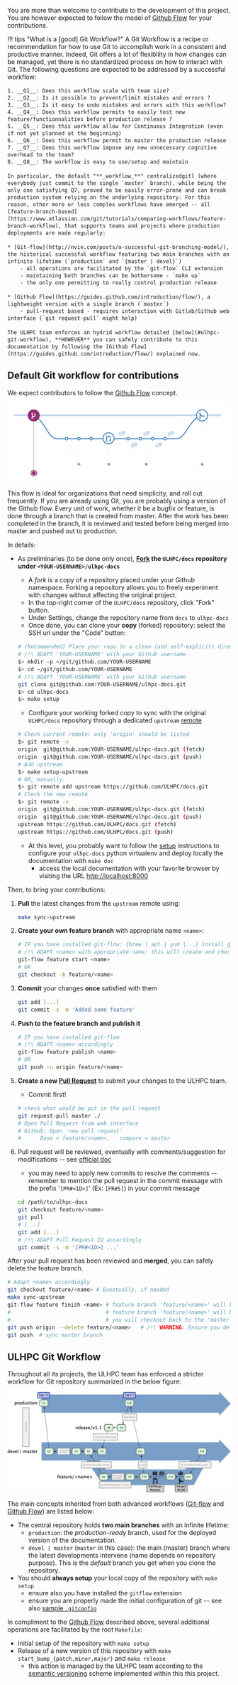 
You are more than welcome to contribute to the development of this project.
You are however expected to follow the model of [Github Flow](https://guides.github.com/introduction/flow/) for your contributions.

!!! tips "What is a [good] Git Workflow?"
    A Git Workflow is a recipe or recommendation for how to use Git to accomplish work in a consistent and productive manner. Indeed, Git offers a lot of flexibility in how changes can be managed, yet there is no standardized process on how to interact with Git. The following questions are expected to be addressed by a successful workflow:

    1. __Q1__: Does this workflow scale with team size?
    2. __Q2__: Is it possible to prevent/limit mistakes and errors ?
    3. __Q3__: Is it easy to undo mistakes and errors with this workflow?
    4. __Q4__: Does this workflow permits to easily test new feature/functionnalities before production release ?
    5. __Q5__: Does this workflow allow for Continuous Integration (even if not yet planned at the beginning)
    6. __Q6__: Does this workflow permit to master the production release
    7. __Q7__: Does this workflow impose any new unnecessary cognitive overhead to the team?
    8. __Q8__: The workflow is easy to use/setup and maintain

    In particular, the default "**_workflow_**" centralizedgitl (where everybody just commit to the single `master` branch), while being the only one satisfying Q7, proved to be easily error-prone and can break production system relying on the underlying repository. For this reason, other more or less complex workflows have emerged -- all [feature-branch-based](https://www.atlassian.com/git/tutorials/comparing-workflows/feature-branch-workflow), that supports teams and projects where production deployments are made regularly:

    * [Git-flow](http://nvie.com/posts/a-successful-git-branching-model/), the historical successful workflow featuring two main branches with an infinite lifetime (`production` and `{master | devel}`)
        - all operations are facilitated by the `git-flow` CLI extension
        - maintaining both branches can be bothersome - `make up`
        - the only one permitting to really control production release

    * [Github Flow](https://guides.github.com/introduction/flow/), a lightweight version with a single branch (`master`)
        - pull-request based - requires interaction with Gitlab/Github web interface (`git request-pull` might help)

    The ULHPC team enforces an hydrid workflow detailed [below](#ulhpc-git-workflow), **HOWEVER** you can safely contribute to this documentation by following the [Github Flow](https://guides.github.com/introduction/flow/) explained now.

## Default Git workflow for contributions

We expect contributors to follow the [Github Flow](https://guides.github.com/introduction/flow/) concept.

![](images/github_flow.png)

This flow is ideal for organizations that need simplicity, and roll out frequently. If you are already using Git, you are probably using a version of the Github flow. Every unit of work, whether it be a bugfix or feature, is done through a branch that is created from master. After the work has been completed in the branch, it is reviewed and tested before being merged into master and pushed out to production.

In details:

* As preliminaries (to be done only once),  __[Fork](https://docs.github.com/en/free-pro-team@latest/github/getting-started-with-github/fork-a-repo) the `ULHPC/docs` repository under `<YOUR-USERNAME>/ulhpc-docs`__
    - A _fork_ is a copy of a repository placed under your Github namespace. Forking a repository allows you to freely experiment with changes without affecting the original project.
    - In the top-right corner of the  `ULHPC/docs` repository, click "Fork" button.
    - Under Settings, change the repository name from `docs` to `ulhpc-docs`
    - Once done, you can clone your __copy__ (forked) repository: select the SSH url under the "Code" button:
    ```bash
    # (Recommended) Place your repo in a clean (and self-explicit) directory layout
    # /!\ ADAPT 'YOUR-USERNAME' with your Github username
    $> mkdir -p ~/git/github.com/YOUR-USERNAME
    $> cd ~/git/github.com/YOUR-USERNAME
    # /!\ ADAPT 'YOUR-USERNAME' with your Github username
    git clone git@github.com:YOUR-USERNAME/ulhpc-docs.git
    $> cd ulhpc-docs
    $> make setup
    ```
    - Configure your working forked copy to sync with the original `ULHPC/docs` repository through a dedicated `upstream` [remote](https://git-scm.com/docs/git-remote)
    ```bash
    # Check current remote: only 'origin' should be listed
    $> git remote -v
    origin  git@github.com:YOUR-USERNAME/ulhpc-docs.git (fetch)
    origin  git@github.com:YOUR-USERNAME/ulhpc-docs.git (push)
    # Add upstream
    $> make setup-upstream
    # OR, manually:
    $> git remote add upstream https://github.com/ULHPC/docs.git
    # Check the new remote
    $> git remote -v
    origin  git@github.com:YOUR-USERNAME/ulhpc-docs.git (fetch)
    origin  git@github.com:YOUR-USERNAME/ulhpc-docs.git (push)
    upstream https://github.com/ULHPC/docs.git (fetch)
    upstream https://github.com/ULHPC/docs.git (push)
    ```

    - At this level, you probably want to follow the [setup](../setup.md) instructions to configure your `ulhpc-docs` python virtualenv and deploy locally the documentation with `make doc`
        * access the local documentation with your favorite browser by visiting the URL <http://localhost:8000>

Then, to bring your contributions:

1. __Pull__ the latest changes from the `upstream` remote using:
   ```bash
   make sync-upstream
   ```
2. __Create your own feature branch__ with appropriate name `<name>`:
   ```bash
   # IF you have installed git-flow: {brew | apt | yum |...} install gitflow git-flow
   # /!\ ADAPT <name> with appropriate name: this will create and checkout to branch feature/<name>
   git-flow feature start <name>
   # OR
   git checkout -b feature/<name>
   ```
3. __Commit__ your changes **once** satisfied with them
   ```bash
   git add [...]
   git commit -s -m 'Added some feature'
   ```
4. __Push to the feature branch and publish it__
   ```bash
   # IF you have installed git-flow
   # /!\ ADAPT <name> accordingly
   git-flow feature publish <name>
   # OR
   git push -u origin feature/<name>
   ```
5. __Create a new [Pull Request](https://docs.github.com/en/free-pro-team@latest/github/collaborating-with-issues-and-pull-requests/creating-a-pull-request)__ to submit your changes to the ULHPC team.
   - Commit first!
   ```bash
   # check what would be put in the pull request
   git request-pull master ./
   # Open Pull Request from web interface
   # Github: Open 'new pull request'
   #      Base = feature/<name>,   compare = master
   ```

6. Pull request will be reviewed, eventually with comments/suggestion for modifications -- see [official doc](https://docs.github.com/en/free-pro-team@latest/github/collaborating-with-issues-and-pull-requests/incorporating-feedback-in-your-pull-request)
   - you may need to apply new commits to resolve the comments -- remember to mention the pull request in the commit message with the prefix  '`[PR#<ID>]`' (Ex: `[PR#5]`) in your commit message
   ```bash
   cd /path/to/ulhpc-docs
   git checkout feature/<name>
   git pull
   # [...]
   git add [...]
   # /!\ ADAPT Pull Request ID accordingly
   git commit -s -m '[PR#<ID>] ...'
   ```

After your pull request has been reviewed and __merged__, you can safely delete the feature branch.

```bash
# Adapt <name> accordingly
git checkout feature/<name> # Eventually, if needed
make sync-upstream
git-flow feature finish <name> # feature branch 'feature/<name>' will be merged into 'devel'
#                              # feature branch 'feature/<name>' will be locally deleted
#                              # you will checkout back to the 'master' branch
git push origin --delete feature/<name>   # /!\ WARNING: Ensure you delete the CORRECT remote branch
git push  # sync master branch
```

## ULHPC Git Workflow

Throughout all its projects, the ULHPC team has enforced a stricter workflow for Git repository summarized in the below figure:

![](images/gitflow.png)

The main concepts inherited from both advanced workflows ([Git-flow](http://nvie.com/posts/a-successful-git-branching-model/) and [Github Flow](https://guides.github.com/introduction/flow/)) are listed below:

* The central repository holds **two main branches** with an infinite lifetime:
    - `production`: the *production-ready* branch, used for the deployed version of the documentation.
    - `devel | master` (`master` in this case): the main (master) branch where the latest developments intervene (name depends on repository purpose). This is the *default* branch you get when you clone the repository.
* You should **always setup** your local copy of the repository with `make setup`
    - ensure also you have installed the `gitflow` extension
    - ensure you are properly made the initial configuration of git -- see also [sample `.gitconfig`](https://github.com/Falkor/dotfiles/blob/master/git/.gitconfig)

In compliment to the [Github Flow](https://guides.github.com/introduction/flow/) described above, several additional operations are facilitated by the root `Makefile`:

* Initial setup of the repository with `make setup`
* Release of a new version of this repository with `make start_bump_{patch,minor,major}` and `make release`
    - this action is managed by the ULHPC team according to the [semantic versioning](versioning.md) scheme implemented within this this project.
